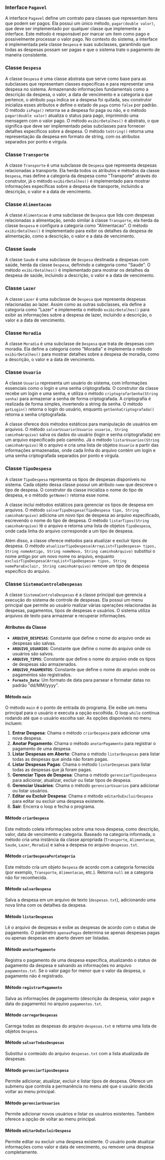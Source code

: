 ### Interface `Pagavel`

A interface `Pagavel` define um contrato para classes que representam itens que podem ser pagos. Ela possui um único método, `pagar(double valor)`, que deve ser implementado por qualquer classe que implemente a interface. Este método é responsável por marcar um item como pago e possivelmente processar o valor pago. No contexto do sistema, a interface é implementada pela classe `Despesa` e suas subclasses, garantindo que todas as despesas possam ser pagas e que o sistema trate o pagamento de maneira consistente.

### Classe `Despesa`

A classe `Despesa` é uma classe abstrata que serve como base para as subclasses que representam classes especificas e para representar uma despesa no sistema. Armazenando informações fundamentais como a descrição da despesa, o valor, a data de vencimento e a categoria a que pertence, o atributo `paga` indica se a despesa foi quitada, seu construtor inicializa esses atributos e define o estado de `paga` como `false` por padrão. O método `isPaga()` retorna se a despesa foi paga ou não, e o método `pagar(double valor)` atualiza o status para pago, imprimindo uma mensagem com o valor pago. O método `exibirDetalhes()` é abstrato, o que significa que deve ser implementado pelas subclasses para fornecer detalhes específicos sobre a despesa. O método `toString()` retorna uma representação da despesa em formato de string, com os atributos separados por ponto e vírgula.

### Classe `Transporte`

A classe `Transporte` é uma subclasse de `Despesa` que representa despesas relacionadas a transporte. Ela herda todos os atributos e métodos da classe `Despesa`, mas define a categoria da despesa como "Transporte" através do construtor, já o método `exibirDetalhes()` é implementado para mostrar informações específicas sobre a despesa de transporte, incluindo a descrição, o valor e a data de vencimento.

### Classe `Alimentacao`

A classe `Alimentacao` é uma subclasse de `Despesa` que lida com despesas relacionadas a alimentação, sendo similar à classe `Transporte`, ela herda da classe `Despesa` e configura a categoria como "Alimentacao". O método `exibirDetalhes()` é implementado para exibir os detalhes da despesa de alimentação, como a descrição, o valor e a data de vencimento.

### Classe `Saude`

A classe `Saude` é uma subclasse de `Despesa` destinada a despesas com saúde, herda da classe `Despesa`, definindo a categoria como "Saude". O método `exibirDetalhes()` é implementado para mostrar os detalhes da despesa de saúde, incluindo a descrição, o valor e a data de vencimento.

### Classe `Lazer`

A classe `Lazer` é uma subclasse de `Despesa` que representa despesas relacionadas ao lazer. Assim como as outras subclasses, ela define a categoria como "Lazer" e implementa o método `exibirDetalhes()` para exibir as informações sobre a despesa de lazer, incluindo a descrição, o valor e a data de vencimento.

### Classe `Moradia`

A classe `Moradia` é uma subclasse de `Despesa` que trata de despesas com moradia. Ela define a categoria como "Moradia" e implementa o método `exibirDetalhes()` para mostrar detalhes sobre a despesa de moradia, como a descrição, o valor e a data de vencimento.

### Classe `Usuario`

A classe `Usuario` representa um usuário do sistema, com informações essenciais como o login e uma senha criptografada. O construtor da classe recebe um login e uma senha, e utiliza o método `criptografarSenha(String senha)` para armazenar a senha de forma criptografada. A criptografia é realizada de forma simples, invertendo a string da senha. O método `getLogin()` retorna o login do usuário, enquanto `getSenhaCriptografada()` retorna a senha criptografada.

A classe oferece dois métodos estáticos para manipulação de usuários em arquivos. O método `salvarUsuario(Usuario usuario, String caminhoArquivo)` salva os dados do usuário (login e senha criptografada) em um arquivo especificado pelo caminho. Já o método `listarUsuarios(String caminhoArquivo)` lê o arquivo e cria uma lista de objetos `Usuario` a partir das informações armazenadas, onde cada linha do arquivo contém um login e uma senha criptografada separados por ponto e vírgula.

### Classe `TipoDespesa`

A classe `TipoDespesa` representa os tipos de despesas disponíveis no sistema. Cada objeto dessa classe possui um atributo `nome` que descreve o tipo de despesa. O construtor da classe inicializa o nome do tipo de despesa, e o método `getNome()` retorna esse nome.

A classe inclui métodos estáticos para gerenciar os tipos de despesa em arquivos. O método `salvarTipoDespesa(TipoDespesa tipo, String caminhoArquivo)` adiciona um novo tipo de despesa ao arquivo especificado, escrevendo o nome do tipo de despesa. O método `listarTipos(String caminhoArquivo)` lê o arquivo e retorna uma lista de objetos `TipoDespesa`, onde cada linha do arquivo corresponde a um tipo de despesa.

Além disso, a classe oferece métodos para atualizar e excluir tipos de despesa. O método `atualizarTipoDespesa(ArrayList<TipoDespesa> tipos, String nomeAntigo, String nomeNovo, String caminhoArquivo)` substitui o nome antigo por um novo nome no arquivo, enquanto `excluirTipoDespesa(ArrayList<TipoDespesa> tipos, String nomeParaExcluir, String caminhoArquivo)` remove um tipo de despesa específico do arquivo.

### Classe `SistemaControleDespesas`

A classe `SistemaControleDespesas` é a classe principal que gerencia a execução do sistema de controle de despesas. Ela possui um menu principal que permite ao usuário realizar várias operações relacionadas às despesas, pagamentos, tipos de despesas e usuários. O sistema utiliza arquivos de texto para armazenar e recuperar informações.

#### Atributos da Classe

- **`ARQUIVO_DESPESAS`**: Constante que define o nome do arquivo onde as despesas são salvas.
- **`ARQUIVO_USUARIOS`**: Constante que define o nome do arquivo onde os usuários são salvos.
- **`ARQUIVO_TIPOS`**: Constante que define o nome do arquivo onde os tipos de despesas são armazenados.
- **`ARQUIVO_PAGAMENTOS`**: Constante que define o nome do arquivo onde os pagamentos são registrados.
- **`Formato_Data`**: Um formato de data para parsear e formatar datas no padrão "dd/MM/yyyy".

#### Método `main`

O método `main` é o ponto de entrada do programa. Ele exibe um menu principal para o usuário e executa a opção escolhida. O loop `while` continua rodando até que o usuário escolha sair. As opções disponíveis no menu incluem:

1. **Entrar Despesa**: Chama o método `criarDespesa` para adicionar uma nova despesa.
2. **Anotar Pagamento**: Chama o método `anotarPagamento` para registrar o pagamento de uma despesa.
3. **Listar Despesas em Aberto**: Chama o método `listarDespesas` para listar todas as despesas que ainda não foram pagas.
4. **Listar Despesas Pagas**: Chama o método `listarDespesas` para listar todas as despesas que já foram pagas.
5. **Gerenciar Tipos de Despesa**: Chama o método `gerenciarTiposDespesa` para adicionar, atualizar, excluir ou listar tipos de despesa.
6. **Gerenciar Usuários**: Chama o método `gerenciarUsuarios` para adicionar ou listar usuários.
7. **Editar ou Excluir Despesa**: Chama o método `editarOuExcluirDespesa` para editar ou excluir uma despesa existente.
8. **Sair**: Encerra o loop e fecha o programa.

#### Método `criarDespesa`

Este método coleta informações sobre uma nova despesa, como descrição, valor, data de vencimento e categoria. Baseado na categoria informada, o método cria uma instância da classe apropriada (`Transporte`, `Alimentacao`, `Saude`, `Lazer`, `Moradia`) e salva a despesa no arquivo `despesas.txt`.

#### Método `criarDespesaPorCategoria`

Este método cria um objeto `Despesa` de acordo com a categoria fornecida (por exemplo, `Transporte`, `Alimentacao`, etc.). Retorna `null` se a categoria não for reconhecida.

#### Método `salvarDespesa`

Salva a despesa em um arquivo de texto (`despesas.txt`), adicionando uma nova linha com os detalhes da despesa.

#### Método `listarDespesas`

Lê o arquivo de despesas e exibe as despesas de acordo com o status de pagamento. O parâmetro `apenasPagas` determina se apenas despesas pagas ou apenas despesas em aberto devem ser listadas.

#### Método `anotarPagamento`

Registra o pagamento de uma despesa específica, atualizando o status de pagamento da despesa e salvando as informações no arquivo `pagamentos.txt`. Se o valor pago for menor que o valor da despesa, o pagamento não é registrado.

#### Método `registrarPagamento`

Salva as informações de pagamento (descrição da despesa, valor pago e data do pagamento) no arquivo `pagamentos.txt`.

#### Método `carregarDespesas`

Carrega todas as despesas do arquivo `despesas.txt` e retorna uma lista de objetos `Despesa`.

#### Método `salvarTodasDespesas`

Substitui o conteúdo do arquivo `despesas.txt` com a lista atualizada de despesas.

#### Método `gerenciarTiposDespesa`

Permite adicionar, atualizar, excluir e listar tipos de despesa. Oferece um submenu que controla a permanência no menu até que o usuário decida voltar ao menu principal.

#### Método `gerenciarUsuarios`

Permite adicionar novos usuários e listar os usuários existentes. Também oferece a opção de voltar ao menu principal.

#### Método `editarOuExcluirDespesa`

Permite editar ou excluir uma despesa existente. O usuário pode atualizar informações como valor e data de vencimento, ou remover uma despesa completamente.
